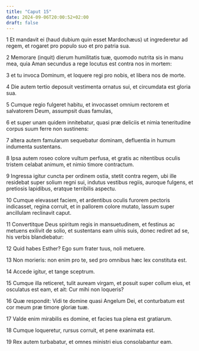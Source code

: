 ```yaml
---
title: "Caput 15"
date: 2024-09-06T20:00:52+02:00
draft: false
---
```



1 Et mandavit ei (haud dubium quin esset Mardochæus) ut ingrederetur ad regem, et rogaret pro populo suo et pro patria sua.

2 Memorare (inquit) dierum humilitatis tuæ, quomodo nutrita sis in manu mea, quia Aman secundus a rege locutus est contra nos in mortem:

3 et tu invoca Dominum, et loquere regi pro nobis, et libera nos de morte.

4 Die autem tertio deposuit vestimenta ornatus sui, et circumdata est gloria sua.

5 Cumque regio fulgeret habitu, et invocasset omnium rectorem et salvatorem Deum, assumpsit duas famulas,

6 et super unam quidem innitebatur, quasi præ deliciis et nimia teneritudine corpus suum ferre non sustinens:

7 altera autem famularum sequebatur dominam, defluentia in humum indumenta sustentans.

8 Ipsa autem roseo colore vultum perfusa, et gratis ac nitentibus oculis tristem celabat animum, et nimio timore contractum.

9 Ingressa igitur cuncta per ordinem ostia, stetit contra regem, ubi ille residebat super solium regni sui, indutus vestibus regiis, auroque fulgens, et pretiosis lapidibus, eratque terribilis aspectu.

10 Cumque elevasset faciem, et ardentibus oculis furorem pectoris indicasset, regina corruit, et in pallorem colore mutato, lassum super ancillulam reclinavit caput.

11 Convertitque Deus spiritum regis in mansuetudinem, et festinus ac metuens exilivit de solio, et sustentans eam ulnis suis, donec rediret ad se, his verbis blandiebatur:

12 Quid habes Esther? Ego sum frater tuus, noli metuere.

13 Non morieris: non enim pro te, sed pro omnibus hæc lex constituta est.

14 Accede igitur, et tange sceptrum.

15 Cumque illa reticeret, tulit auream virgam, et posuit super collum eius, et osculatus est eam, et ait: Cur mihi non loqueris?

16 Quæ respondit: Vidi te domine quasi Angelum Dei, et conturbatum est cor meum præ timore gloriæ tuæ.

17 Valde enim mirabilis es domine, et facies tua plena est gratiarum.

18 Cumque loqueretur, rursus corruit, et pene exanimata est.

19 Rex autem turbabatur, et omnes ministri eius consolabantur eam.


